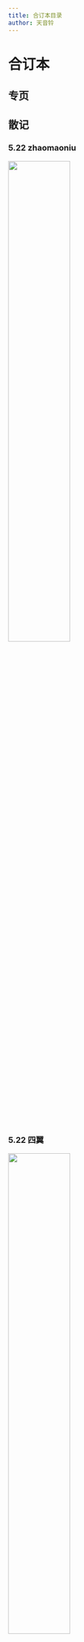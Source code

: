 ```yaml
---
title: 合订本目录
author: 天音铃
---
```


# 合订本
## 专页

## 散记
### 5.22 zhaomaoniu
<div align="left">
<img src=/QGI-Pics/20250522-zhaomaoniu-qwertyuiop.png width=50%>
</div>

### 5.22 四翼
<div align="left">
<img src=/QGI-Pics/20250522-eeee-qwertyuiop.png width=50%>
</div>
       
### 20250601 zhaomaoniu
<div align="left">
<img src=/QGI-Pics/20250601-zhaomaoniu-20250601072023.png width=50%>
</div>
            

### 20250601 ty0
<div align="left">
<img src=/QGI-Pics/20250601-ty0-20250601074906.png width=50%>
</div>
            

### 20250601 zhaomaoniu
<div align="left">
<img src=/QGI-Pics/20250601-zhaomaoniu-20250601113449.png width=50%>
</div>
            
### 20250601 ty0
<div align="left">
<img src=/QGI-Pics/20250601-ty0-20250601153738.png width=50%>
</div>
            
### 20250601 dz3yu
<div align="left">
<img src=/QGI-Pics/20250601-dz3yu-20250601183016.png width=50%>
</div>
            
### 20250601 ty0
<div align="left">
<img src=/QGI-Pics/20250601-ty0-20250601202507.png width=50%>
</div>
            
### 20250603 ty0
<div align="left">
<img src=/QGI-Pics/20250603-ty0-20250603141905.png width=50%>
</div>
            
### 20250603 storyxy3
<div align="left">
<img src=/QGI-Pics/20250603-storyxy3-20250603142529.png width=50%>
</div>
            